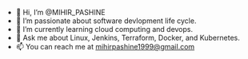 - 👋 Hi, I’m @MIHIR_PASHINE 
- 👀 I’m passionate about software devlopment life cycle.
- 🌱 I’m currently learning cloud computing and devops.
- 💞️ Ask me about Linux, Jenkins, Terraform, Docker, and Kubernetes.
- 📫 You can reach me at mihirpashine1999@gmail.com

<!---
MIHIRPASHINE/MIHIRPASHINE is a ✨ special ✨ repository because its `README.md` (this file) appears on your GitHub profile.
You can click the Preview link to take a look at your changes.
--->
